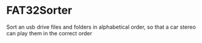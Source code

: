 # FAT32Sorter
Sort an usb drive files and folders in alphabetical order, so that a car stereo can play them in the correct order
